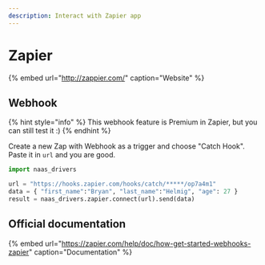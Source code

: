 ```yaml
---
description: Interact with Zapier app
---
```


# Zapier

{% embed url="http://zappier.com/" caption="Website" %}

## Webhook 

{% hint style="info" %}
This webhook feature is Premium in Zapier, but you can still test it :\)
{% endhint %}

Create a new Zap with Webhook as a trigger and choose "Catch Hook". Paste it in `url` and you are good.

```python
import naas_drivers

url = "https://hooks.zapier.com/hooks/catch/*****/op7a4m1"
data = { "first_name":"Bryan", "last_name":"Helmig", "age": 27 }
result = naas_drivers.zapier.connect(url).send(data)
```

## Official documentation

{% embed url="https://zapier.com/help/doc/how-get-started-webhooks-zapier" caption="Documentation" %}

